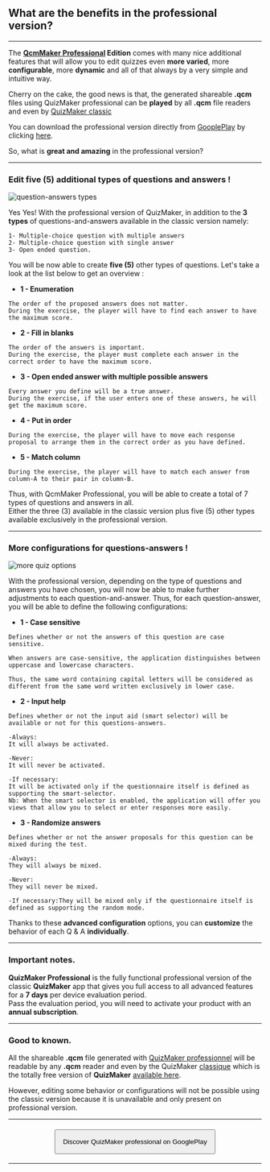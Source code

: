 ## What are the benefits in the professional version?

---

The **[QcmMaker Professional][GooglePlay] Edition** comes with many nice additional features that will allow you to edit quizzes even **more varied**, more **configurable**, more **dynamic** and all of that always by a very simple and intuitive way.  

Cherry on the cake, the good news is that, the generated shareable **.qcm**  files using QuizMaker professional can be **played** by all **.qcm** file readers and even by [QuizMaker classic][GooglePlay_classic]  

You can download the professional version directly from [GooplePlay][GooglePlay] by clicking [here][GooglePlay].  

So, what is **great and amazing** in the professional version?  

---
### Edit five (5) additional types of questions and answers !

![question-answers types][picture1]  

Yes Yes! With the professional version of QuizMaker, in addition to the **3 types** of questions-and-answers available in the classic version namely:
```
1- Multiple-choice question with multiple answers
2- Multiple-choice question with single answer
3- Open ended question.
```

You will be now able to create **five (5)** other types of questions.
Let's take a look at the list below to get an overview :

* **1 - Enumeration**  

```
The order of the proposed answers does not matter.
During the exercise, the player will have to find each answer to have the maximum score.
```

* **2 - Fill in blanks**  

```
The order of the answers is important.
During the exercise, the player must complete each answer in the correct order to have the maximum score.
```

* **3 - Open ended answer with multiple possible answers**  

```
Every answer you define will be a true answer.
During the exercise, if the user enters one of these answers, he will get the maximum score.
```

* **4 - Put in order**  

```
During the exercise, the player will have to move each response proposal to arrange them in the correct order as you have defined.
```

* **5 - Match column**  

```
During the exercise, the player will have to match each answer from column-A to their pair in column-B.
```

Thus, with QcmMaker Professional, you will be able to create a total of 7 types of questions and answers in all.  
Either the three (3) available in the classic version plus five (5) other types available exclusively in the professional version.  

---

### More configurations for questions-answers !
![more quiz options][picture2]  

With the professional version, depending on the type of questions and answers you have chosen, you will now be able to make further adjustments to each question-and-answer.
Thus, for each question-answer, you will be able to define the following configurations:  

* **1 - Case sensitive**  

```
Defines whether or not the answers of this question are case sensitive.

When answers are case-sensitive, the application distinguishes between uppercase and lowercase characters.

Thus, the same word containing capital letters will be considered as different from the same word written exclusively in lower case.
```

* **2 - Input help**  

```
Defines whether or not the input aid (smart selector) will be available or not for this questions-answers.

-Always:
It will always be activated.

-Never:
It will never be activated.

-If necessary:
It will be activated only if the questionnaire itself is defined as supporting the smart-selector.
Nb: When the smart selector is enabled, the application will offer you views that allow you to select or enter responses more easily.
```

* **3 - Randomize answers**  

```
Defines whether or not the answer proposals for this question can be mixed during the test.

-Always:
They will always be mixed.

-Never:
They will never be mixed.

-If necessary:They will be mixed only if the questionnaire itself is defined as supporting the random mode.
```
Thanks to these **advanced configuration** options, you can **customize** the behavior of each Q & A **individually**.

---
### Important notes.

**QuizMaker Professional** is the fully functional professional version of the classic **QuizMaker** app that gives you full access to all advanced features for a **7 days** per device evaluation period.  
Pass the evaluation period, you will need to activate your product with an **annual subscription**.  

---
### Good to known.

All the shareable **.qcm** file generated with [QuizMaker professionnel][GooglePlay] will be readable by any **.qcm** reader and even by the QuizMaker [classique][GooglePlay_classic] which is the totally free version of **QuizMaker** [available here][GooglePlay_classic].  

However, editing some behavior or configurations will not be possible using the classic version because it is unavailable and only present on professional version.  

---

#### <div style="text-align:center"><a href="https://play.google.com/store/apps/details?id=com.qmaker.qcm.maker&utm_source=md_about_pro_app"><button style="padding:15px">Discover QuizMaker professional on GooglePlay</button></a></div>

---

[pro_icon]: https://qcmmaker.qmakertech.com/documentations/advantages-qcmmaker-pro/resources/qcm_icon_pro.png
[picture1]: https://qcmmaker.qmakertech.com/documentations/advantages-qcmmaker-pro/resources/picture1-en.png
[picture2]: https://qcmmaker.qmakertech.com/documentations/advantages-qcmmaker-pro/resources/picture2-en.png
[picture3]: https://qcmmaker.qmakertech.com/documentations/advantages-qcmmaker-pro/resources/picture3.png
[picture4]: https://qcmmaker.qmakertech.com/documentations/advantages-qcmmaker-pro/resources/picture4.png
[call_to_action]: qcmmaker://activities/MySpaceActivity
[challenge_mode_details]: https://github.com/Q-maker/document-qmaker-specifications/blob/master/FAQ/apps/Android/fr/challenge_mode.md
[GooglePlay_classic]: https://play.google.com/store/apps/details?id=com.devup.qcm.maker&utm_source=md_about_pro_app
[GooglePlay]: https://play.google.com/store/apps/details?id=com.qmaker.qcm.maker&utm_source=md_about_pro_app
